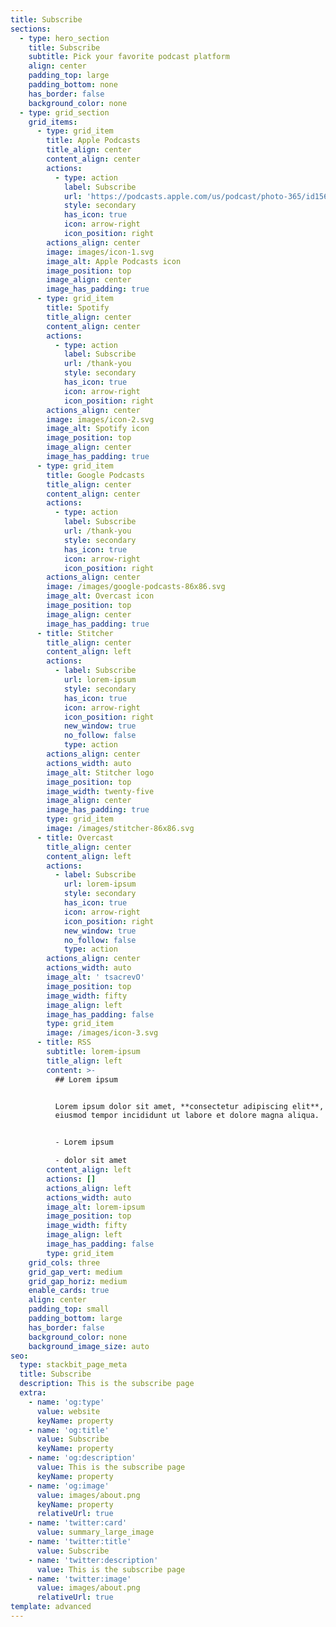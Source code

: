 ```yaml
---
title: Subscribe
sections:
  - type: hero_section
    title: Subscribe
    subtitle: Pick your favorite podcast platform
    align: center
    padding_top: large
    padding_bottom: none
    has_border: false
    background_color: none
  - type: grid_section
    grid_items:
      - type: grid_item
        title: Apple Podcasts
        title_align: center
        content_align: center
        actions:
          - type: action
            label: Subscribe
            url: 'https://podcasts.apple.com/us/podcast/photo-365/id1562363768'
            style: secondary
            has_icon: true
            icon: arrow-right
            icon_position: right
        actions_align: center
        image: images/icon-1.svg
        image_alt: Apple Podcasts icon
        image_position: top
        image_align: center
        image_has_padding: true
      - type: grid_item
        title: Spotify
        title_align: center
        content_align: center
        actions:
          - type: action
            label: Subscribe
            url: /thank-you
            style: secondary
            has_icon: true
            icon: arrow-right
            icon_position: right
        actions_align: center
        image: images/icon-2.svg
        image_alt: Spotify icon
        image_position: top
        image_align: center
        image_has_padding: true
      - type: grid_item
        title: Google Podcasts
        title_align: center
        content_align: center
        actions:
          - type: action
            label: Subscribe
            url: /thank-you
            style: secondary
            has_icon: true
            icon: arrow-right
            icon_position: right
        actions_align: center
        image: /images/google-podcasts-86x86.svg
        image_alt: Overcast icon
        image_position: top
        image_align: center
        image_has_padding: true
      - title: Stitcher
        title_align: center
        content_align: left
        actions:
          - label: Subscribe
            url: lorem-ipsum
            style: secondary
            has_icon: true
            icon: arrow-right
            icon_position: right
            new_window: true
            no_follow: false
            type: action
        actions_align: center
        actions_width: auto
        image_alt: Stitcher logo
        image_position: top
        image_width: twenty-five
        image_align: center
        image_has_padding: true
        type: grid_item
        image: /images/stitcher-86x86.svg
      - title: Overcast
        title_align: center
        content_align: left
        actions:
          - label: Subscribe
            url: lorem-ipsum
            style: secondary
            has_icon: true
            icon: arrow-right
            icon_position: right
            new_window: true
            no_follow: false
            type: action
        actions_align: center
        actions_width: auto
        image_alt: ' tsacrevO'
        image_position: top
        image_width: fifty
        image_align: left
        image_has_padding: false
        type: grid_item
        image: /images/icon-3.svg
      - title: RSS
        subtitle: lorem-ipsum
        title_align: left
        content: >-
          ## Lorem ipsum


          Lorem ipsum dolor sit amet, **consectetur adipiscing elit**, sed do
          eiusmod tempor incididunt ut labore et dolore magna aliqua.


          - Lorem ipsum

          - dolor sit amet
        content_align: left
        actions: []
        actions_align: left
        actions_width: auto
        image_alt: lorem-ipsum
        image_position: top
        image_width: fifty
        image_align: left
        image_has_padding: false
        type: grid_item
    grid_cols: three
    grid_gap_vert: medium
    grid_gap_horiz: medium
    enable_cards: true
    align: center
    padding_top: small
    padding_bottom: large
    has_border: false
    background_color: none
    background_image_size: auto
seo:
  type: stackbit_page_meta
  title: Subscribe
  description: This is the subscribe page
  extra:
    - name: 'og:type'
      value: website
      keyName: property
    - name: 'og:title'
      value: Subscribe
      keyName: property
    - name: 'og:description'
      value: This is the subscribe page
      keyName: property
    - name: 'og:image'
      value: images/about.png
      keyName: property
      relativeUrl: true
    - name: 'twitter:card'
      value: summary_large_image
    - name: 'twitter:title'
      value: Subscribe
    - name: 'twitter:description'
      value: This is the subscribe page
    - name: 'twitter:image'
      value: images/about.png
      relativeUrl: true
template: advanced
---
```

